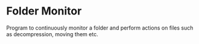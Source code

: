 # Folder Monitor

Program to continuously monitor a folder and perform actions on files such as decompression, 
moving them etc. 